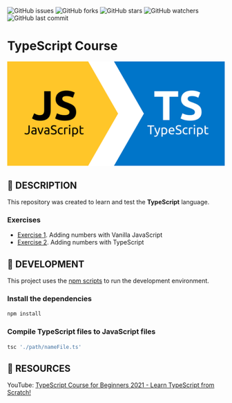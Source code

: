 ![GitHub issues](https://img.shields.io/github/issues/beatrizsmerino/typescript-course)
![GitHub forks](https://img.shields.io/github/forks/beatrizsmerino/typescript-course)
![GitHub stars](https://img.shields.io/github/stars/beatrizsmerino/typescript-course)
![GitHub watchers](https://img.shields.io/github/watchers/beatrizsmerino/typescript-course)
![GitHub last commit](https://img.shields.io/github/last-commit/beatrizsmerino/typescript-course)

# TypeScript Course

![Typescript Course](README/images/typescript-course.svg)

## 📌 DESCRIPTION

This repository was created to learn and test the **TypeScript** language.

### Exercises

-   [Exercise 1](exercise-1/README.md). Adding numbers with Vanilla JavaScript
-   [Exercise 2](exercise-2/README.md). Adding numbers with TypeScript

## 📌 DEVELOPMENT

This project uses the [npm scripts](https://docs.npmjs.com/cli/scripts) to run the development environment.

### Install the dependencies

```bash
npm install
```

### Compile TypeScript files to JavaScript files

```bash
tsc './path/nameFile.ts'
```

## 📌 RESOURCES

YouTube: [TypeScript Course for Beginners 2021 - Learn TypeScript from Scratch!](https://www.youtube.com/watch?v=BwuLxPH8IDs)
